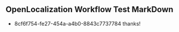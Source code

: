 ## OpenLocalization Workflow Test MarkDown
* 8cf6f754-fe27-454a-a4b0-8843c7737784 
thanks!<!--HONumber=Mar16_HO2-->
